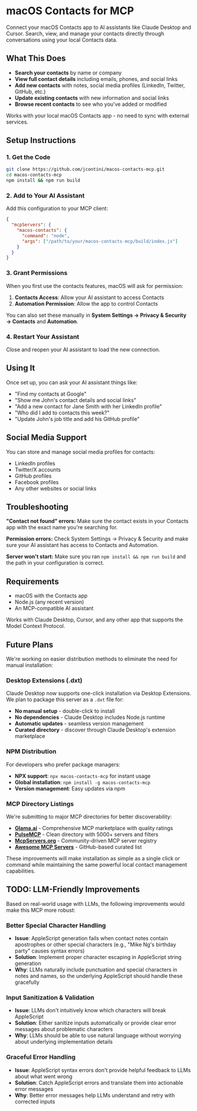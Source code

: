 # macOS Contacts for MCP

Connect your macOS Contacts app to AI assistants like Claude Desktop and Cursor. Search, view, and manage your contacts directly through conversations using your local Contacts data.

## What This Does

- **Search your contacts** by name or company
- **View full contact details** including emails, phones, and social links
- **Add new contacts** with notes, social media profiles (LinkedIn, Twitter, GitHub, etc.)
- **Update existing contacts** with new information and social links
- **Browse recent contacts** to see who you've added or modified

Works with your local macOS Contacts app - no need to sync with external services.

## Setup Instructions

### 1. Get the Code

```bash
git clone https://github.com/jcontini/macos-contacts-mcp.git
cd macos-contacts-mcp
npm install && npm run build
```

### 2. Add to Your AI Assistant

Add this configuration to your MCP client:

```json
{
  "mcpServers": {
    "macos-contacts": {
      "command": "node",
      "args": ["/path/to/your/macos-contacts-mcp/build/index.js"]
    }
  }
}
```

### 3. Grant Permissions

When you first use the contacts features, macOS will ask for permission:

1. **Contacts Access**: Allow your AI assistant to access Contacts
2. **Automation Permission**: Allow the app to control Contacts

You can also set these manually in **System Settings → Privacy & Security → Contacts** and **Automation**.

### 4. Restart Your Assistant

Close and reopen your AI assistant to load the new connection.

## Using It

Once set up, you can ask your AI assistant things like:

- "Find my contacts at Google"
- "Show me John's contact details and social links"
- "Add a new contact for Jane Smith with her LinkedIn profile"
- "Who did I add to contacts this week?"
- "Update John's job title and add his GitHub profile"

## Social Media Support

You can store and manage social media profiles for contacts:
- LinkedIn profiles
- Twitter/X accounts  
- GitHub profiles
- Facebook profiles
- Any other websites or social links

## Troubleshooting

**"Contact not found" errors:** Make sure the contact exists in your Contacts app with the exact name you're searching for.

**Permission errors:** Check System Settings → Privacy & Security and make sure your AI assistant has access to Contacts and Automation.

**Server won't start:** Make sure you ran `npm install && npm run build` and the path in your configuration is correct.

## Requirements

- macOS with the Contacts app
- Node.js (any recent version)
- An MCP-compatible AI assistant

Works with Claude Desktop, Cursor, and any other app that supports the Model Context Protocol.

## Future Plans

We're working on easier distribution methods to eliminate the need for manual installation:

### Desktop Extensions (.dxt)
Claude Desktop now supports one-click installation via Desktop Extensions. We plan to package this server as a `.dxt` file for:
- **No manual setup** - double-click to install
- **No dependencies** - Claude Desktop includes Node.js runtime
- **Automatic updates** - seamless version management
- **Curated directory** - discover through Claude Desktop's extension marketplace

### NPM Distribution
For developers who prefer package managers:
- **NPX support**: `npx macos-contacts-mcp` for instant usage
- **Global installation**: `npm install -g macos-contacts-mcp`  
- **Version management**: Easy updates via npm

### MCP Directory Listings
We're submitting to major MCP directories for better discoverability:
- **[Glama.ai](https://glama.ai/mcp/servers)** - Comprehensive MCP marketplace with quality ratings
- **[PulseMCP](https://www.pulsemcp.com/)** - Clean directory with 5000+ servers and filters
- **[McpServers.org](https://mcpservers.org/)** - Community-driven MCP server registry
- **[Awesome MCP Servers](https://github.com/punkpeye/awesome-mcp-servers)** - GitHub-based curated list

These improvements will make installation as simple as a single click or command while maintaining the same powerful local contact management capabilities.

## TODO: LLM-Friendly Improvements

Based on real-world usage with LLMs, the following improvements would make this MCP more robust:

### Better Special Character Handling
- **Issue**: AppleScript generation fails when contact notes contain apostrophes or other special characters (e.g., "Mike Ng's birthday party" causes syntax errors)
- **Solution**: Implement proper character escaping in AppleScript string generation
- **Why**: LLMs naturally include punctuation and special characters in notes and names, so the underlying AppleScript should handle these gracefully

### Input Sanitization & Validation
- **Issue**: LLMs don't intuitively know which characters will break AppleScript
- **Solution**: Either sanitize inputs automatically or provide clear error messages about problematic characters
- **Why**: LLMs should be able to use natural language without worrying about underlying implementation details

### Graceful Error Handling
- **Issue**: AppleScript syntax errors don't provide helpful feedback to LLMs about what went wrong
- **Solution**: Catch AppleScript errors and translate them into actionable error messages
- **Why**: Better error messages help LLMs understand and retry with corrected inputs